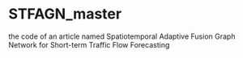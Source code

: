 # STFAGN_master
the code of an article named Spatiotemporal Adaptive Fusion Graph Network for Short-term Traffic Flow Forecasting

